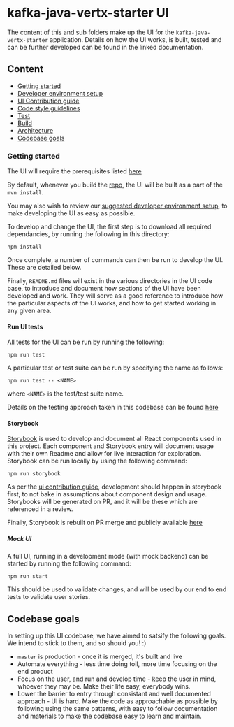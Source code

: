 # kafka-java-vertx-starter UI

The content of this and sub folders make up the UI for the 
`kafka-java-vertx-starter` application. Details on how the UI works, is built, 
tested and can be further developed can be found in the linked documentation.

## Content
- [Getting started](#getting-started)
- [Developer environment setup](./docs/DevEnv.md)
- [UI Contribution guide](./docs/Contribution.md)
- [Code style guidelines](./docs/CodeStyle.md)
- [Test](./docs/Test.md)
- [Build](./docs/Build.md)
- [Architecture](./docs/Architecture.md)
- [Codebase goals](#codebase-goals)

### Getting started

The UI will require the prerequisites listed [here](../README.md#build-prerequisites)

By default, whenever you build the [repo](../README.md#running-the-app), the UI 
will be built as a part of the `mvn install`. 

You may also wish to review our [suggested developer environment setup](./docs/DevEnv.md), to make
developing the UI as easy as possible.

To develop and change the UI, the first step is to download all required 
dependancies, by running the following in this directory:

```
npm install
```

Once complete, a number of commands can then be run to develop the UI. These 
are detailed below.

Finally, `README.md` files will exist in the various directories in the UI code
base, to introduce and document how sections of the UI have been developed and
work. They will serve as a good reference to introduce how the particular 
aspects of the UI works, and how to get started working in any given area.

#### Run UI tests

All tests for the UI can be run by running the following:

```
npm run test
```

A particular test or test suite can be run by specifying the name as follows:

```
npm run test -- <NAME>
```
where `<NAME>` is the test/test suite name.

Details on the testing approach taken in this codebase can be found [here](./docs/Test.md)

#### Storybook

[Storybook](https://storybook.js.org/) is used to develop and document all 
React components used in this project. Each component and Storybook entry 
will document usage with their own Readme and allow for live interaction
for exploration. Storybook can be run locally by using the following
command:

```
npm run storybook
```

As per the [ui contribution guide](./docs/Contribution.md), development should happen in storybook 
first, to not bake in assumptions about component design and usage. Storybooks
will be generated on PR, and it will be these which are referenced in a review.

Finally, Storybook is rebuilt on PR merge and publicly available [here](https://matthew-chirgwin.github.io/kafka-java-vertx-starter/)


##### Mock UI

A full UI, running in a development mode (with mock backend) can be started by 
running the following command:

```
npm run start
```

This should be used to validate changes, and will be used by our end to end 
tests to validate user stories.


## Codebase goals

In setting up this UI codebase, we have aimed to satsify the following goals.
We intend to stick to them, and so should you! :)

- `master` is production - once it is merged, it's built and live
- Automate everything - less time doing toil, more time focusing on the end
product
- Focus on the user, and run and develop time - keep the user in mind, whoever
they may be. Make their life easy, everybody wins.
- Lower the barrier to entry through consistant and well documented approach -
UI is hard. Make the code as approachable as possible by following using the
same patterns, with easy to follow documentation and materials to make the
codebase easy to learn and maintain.

